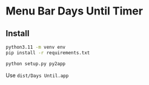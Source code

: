 # Menu Bar Days Until Timer

## Install

```sh
python3.11 -m venv env
pip install -r requirements.txt

python setup.py py2app
```

Use `dist/Days Until.app`

